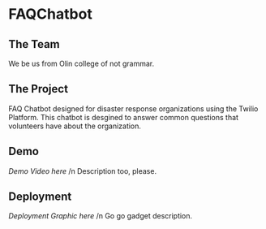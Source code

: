 # FAQChatbot
## The Team
We be us from Olin college of not grammar.

## The Project
FAQ Chatbot designed for disaster response organizations using the Twilio Platform. This chatbot is desgined to answer common questions that volunteers have about the organization.

## Demo
*Demo Video here* /n
Description too, please.

## Deployment
*Deployment Graphic here* /n
Go go gadget description.
